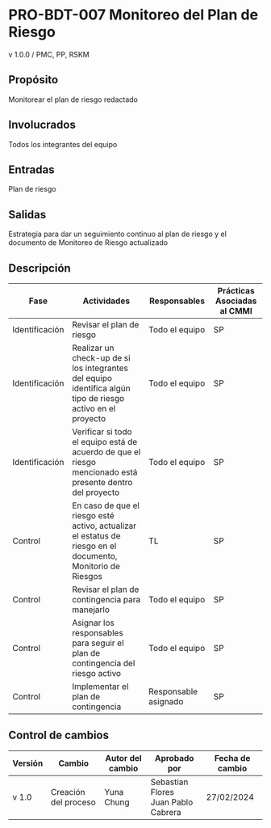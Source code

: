# PRO-BDT-007 Monitoreo del Plan de Riesgo

v 1.0.0 / PMC, PP, RSKM

## Propósito

Monitorear el plan de riesgo redactado

## Involucrados

Todos los integrantes del equipo

## Entradas

Plan de riesgo

## Salidas

Estrategia para dar un seguimiento continuo al plan de riesgo y el documento de Monitoreo de Riesgo actualizado

## Descripción

| Fase           | Actividades                                                                                                 | Responsables         | Prácticas Asociadas al CMMI |
| -------------- | ----------------------------------------------------------------------------------------------------------- | -------------------- | --------------------------- |
| Identificación | Revisar el plan de riesgo                                                                                   | Todo el equipo       | SP                          |
| Identificación | Realizar un check-up de si los integrantes del equipo identifica algún tipo de riesgo activo en el proyecto | Todo el equipo       | SP                          |
| Identificación | Verificar si todo el equipo está de acuerdo de que el riesgo mencionado está presente dentro del proyecto   | Todo el equipo       | SP                          |
| Control        | En caso de que el riesgo esté activo, actualizar el estatus de riesgo en el documento, Monitorio de Riesgos | TL                   | SP                          |
| Control        | Revisar el plan de contingencia para manejarlo                                                              | Todo el equipo       | SP                          |
| Control        | Asignar los responsables para seguir el plan de contingencia del riesgo activo                              | Todo el equipo       | SP                          |
| Control        | Implementar el plan de contingencia                                                                         | Responsable asignado | SP                          |

## Control de cambios

| Versión | Cambio               | Autor del cambio | Aprobado por                              | Fecha de cambio |
| ------- | -------------------- | ---------------- | ----------------------------------------- | --------------- |
| v 1.0 | Creación del proceso | Yuna Chung       | Sebastian Flores <br/> Juan Pablo Cabrera | 27/02/2024      |
